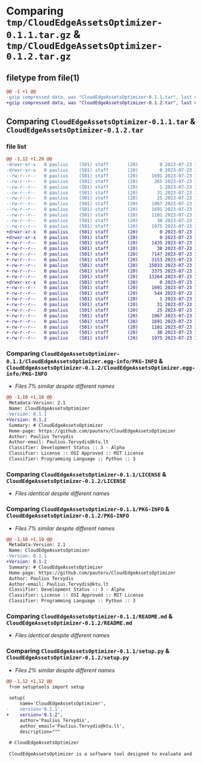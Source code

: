 # Comparing `tmp/CloudEdgeAssetsOptimizer-0.1.1.tar.gz` & `tmp/CloudEdgeAssetsOptimizer-0.1.2.tar.gz`

## filetype from file(1)

```diff
@@ -1 +1 @@
-gzip compressed data, was "CloudEdgeAssetsOptimizer-0.1.1.tar", last modified: Sun Jul 23 12:25:03 2023, max compression
+gzip compressed data, was "CloudEdgeAssetsOptimizer-0.1.2.tar", last modified: Sun Jul 23 12:40:48 2023, max compression
```

## Comparing `CloudEdgeAssetsOptimizer-0.1.1.tar` & `CloudEdgeAssetsOptimizer-0.1.2.tar`

### file list

```diff
@@ -1,12 +1,20 @@
-drwxr-xr-x   0 paulius    (501) staff       (20)        0 2023-07-23 12:25:03.000000 CloudEdgeAssetsOptimizer-0.1.1/
-drwxr-xr-x   0 paulius    (501) staff       (20)        0 2023-07-23 12:25:03.000000 CloudEdgeAssetsOptimizer-0.1.1/CloudEdgeAssetsOptimizer.egg-info/
--rw-r--r--   0 paulius    (501) staff       (20)     1691 2023-07-23 12:25:03.000000 CloudEdgeAssetsOptimizer-0.1.1/CloudEdgeAssetsOptimizer.egg-info/PKG-INFO
--rw-r--r--   0 paulius    (501) staff       (20)      265 2023-07-23 12:25:03.000000 CloudEdgeAssetsOptimizer-0.1.1/CloudEdgeAssetsOptimizer.egg-info/SOURCES.txt
--rw-r--r--   0 paulius    (501) staff       (20)        1 2023-07-23 12:25:03.000000 CloudEdgeAssetsOptimizer-0.1.1/CloudEdgeAssetsOptimizer.egg-info/dependency_links.txt
--rw-r--r--   0 paulius    (501) staff       (20)       31 2023-07-23 12:25:03.000000 CloudEdgeAssetsOptimizer-0.1.1/CloudEdgeAssetsOptimizer.egg-info/requires.txt
--rw-r--r--   0 paulius    (501) staff       (20)       25 2023-07-23 12:25:03.000000 CloudEdgeAssetsOptimizer-0.1.1/CloudEdgeAssetsOptimizer.egg-info/top_level.txt
--rw-r--r--   0 paulius    (501) staff       (20)     1067 2023-07-23 11:50:18.000000 CloudEdgeAssetsOptimizer-0.1.1/LICENSE
--rw-r--r--   0 paulius    (501) staff       (20)     1691 2023-07-23 12:25:03.000000 CloudEdgeAssetsOptimizer-0.1.1/PKG-INFO
--rw-r--r--   0 paulius    (501) staff       (20)     1101 2023-07-23 12:24:27.000000 CloudEdgeAssetsOptimizer-0.1.1/README.md
--rw-r--r--   0 paulius    (501) staff       (20)       38 2023-07-23 12:25:03.000000 CloudEdgeAssetsOptimizer-0.1.1/setup.cfg
--rw-r--r--   0 paulius    (501) staff       (20)     1975 2023-07-23 12:24:53.000000 CloudEdgeAssetsOptimizer-0.1.1/setup.py
+drwxr-xr-x   0 paulius    (501) staff       (20)        0 2023-07-23 12:40:47.000000 CloudEdgeAssetsOptimizer-0.1.2/
+drwxr-xr-x   0 paulius    (501) staff       (20)        0 2023-07-23 12:40:47.000000 CloudEdgeAssetsOptimizer-0.1.2/CloudEdgeAssetsOptimizer/
+-rw-r--r--   0 paulius    (501) staff       (20)     1435 2023-07-23 12:05:19.000000 CloudEdgeAssetsOptimizer-0.1.2/CloudEdgeAssetsOptimizer/CloudEdgeAssetOptimizer.py
+-rw-r--r--   0 paulius    (501) staff       (20)       38 2023-07-23 12:34:07.000000 CloudEdgeAssetsOptimizer-0.1.2/CloudEdgeAssetsOptimizer/__init__.py
+-rw-r--r--   0 paulius    (501) staff       (20)     7147 2023-07-23 12:05:19.000000 CloudEdgeAssetsOptimizer-0.1.2/CloudEdgeAssetsOptimizer/calculation.py
+-rw-r--r--   0 paulius    (501) staff       (20)     3153 2023-07-23 12:05:19.000000 CloudEdgeAssetsOptimizer-0.1.2/CloudEdgeAssetsOptimizer/graph.py
+-rw-r--r--   0 paulius    (501) staff       (20)    15033 2023-07-23 12:05:19.000000 CloudEdgeAssetsOptimizer-0.1.2/CloudEdgeAssetsOptimizer/gui_frontend.py
+-rw-r--r--   0 paulius    (501) staff       (20)     3375 2023-07-23 12:05:19.000000 CloudEdgeAssetsOptimizer-0.1.2/CloudEdgeAssetsOptimizer/optimizer.py
+-rw-r--r--   0 paulius    (501) staff       (20)    13264 2023-07-23 12:05:19.000000 CloudEdgeAssetsOptimizer-0.1.2/CloudEdgeAssetsOptimizer/qsystems.py
+drwxr-xr-x   0 paulius    (501) staff       (20)        0 2023-07-23 12:40:47.000000 CloudEdgeAssetsOptimizer-0.1.2/CloudEdgeAssetsOptimizer.egg-info/
+-rw-r--r--   0 paulius    (501) staff       (20)     1691 2023-07-23 12:40:48.000000 CloudEdgeAssetsOptimizer-0.1.2/CloudEdgeAssetsOptimizer.egg-info/PKG-INFO
+-rw-r--r--   0 paulius    (501) staff       (20)      544 2023-07-23 12:40:48.000000 CloudEdgeAssetsOptimizer-0.1.2/CloudEdgeAssetsOptimizer.egg-info/SOURCES.txt
+-rw-r--r--   0 paulius    (501) staff       (20)        1 2023-07-23 12:40:48.000000 CloudEdgeAssetsOptimizer-0.1.2/CloudEdgeAssetsOptimizer.egg-info/dependency_links.txt
+-rw-r--r--   0 paulius    (501) staff       (20)       31 2023-07-23 12:40:48.000000 CloudEdgeAssetsOptimizer-0.1.2/CloudEdgeAssetsOptimizer.egg-info/requires.txt
+-rw-r--r--   0 paulius    (501) staff       (20)       25 2023-07-23 12:40:48.000000 CloudEdgeAssetsOptimizer-0.1.2/CloudEdgeAssetsOptimizer.egg-info/top_level.txt
+-rw-r--r--   0 paulius    (501) staff       (20)     1067 2023-07-23 11:50:18.000000 CloudEdgeAssetsOptimizer-0.1.2/LICENSE
+-rw-r--r--   0 paulius    (501) staff       (20)     1691 2023-07-23 12:40:48.000000 CloudEdgeAssetsOptimizer-0.1.2/PKG-INFO
+-rw-r--r--   0 paulius    (501) staff       (20)     1101 2023-07-23 12:24:27.000000 CloudEdgeAssetsOptimizer-0.1.2/README.md
+-rw-r--r--   0 paulius    (501) staff       (20)       38 2023-07-23 12:40:48.000000 CloudEdgeAssetsOptimizer-0.1.2/setup.cfg
+-rw-r--r--   0 paulius    (501) staff       (20)     1975 2023-07-23 12:34:37.000000 CloudEdgeAssetsOptimizer-0.1.2/setup.py
```

### Comparing `CloudEdgeAssetsOptimizer-0.1.1/CloudEdgeAssetsOptimizer.egg-info/PKG-INFO` & `CloudEdgeAssetsOptimizer-0.1.2/CloudEdgeAssetsOptimizer.egg-info/PKG-INFO`

 * *Files 7% similar despite different names*

```diff
@@ -1,10 +1,10 @@
 Metadata-Version: 2.1
 Name: CloudEdgeAssetsOptimizer
-Version: 0.1.1
+Version: 0.1.2
 Summary: # CloudEdgeAssetsOptimizer   
 Home-page: https://github.com/pauterv/CloudEdgeAssetsOptimizer
 Author: Paulius Tervydis
 Author-email: Paulius.Tervydis@ktu.lt
 Classifier: Development Status :: 3 - Alpha
 Classifier: License :: OSI Approved :: MIT License
 Classifier: Programming Language :: Python :: 3
```

### Comparing `CloudEdgeAssetsOptimizer-0.1.1/LICENSE` & `CloudEdgeAssetsOptimizer-0.1.2/LICENSE`

 * *Files identical despite different names*

### Comparing `CloudEdgeAssetsOptimizer-0.1.1/PKG-INFO` & `CloudEdgeAssetsOptimizer-0.1.2/PKG-INFO`

 * *Files 7% similar despite different names*

```diff
@@ -1,10 +1,10 @@
 Metadata-Version: 2.1
 Name: CloudEdgeAssetsOptimizer
-Version: 0.1.1
+Version: 0.1.2
 Summary: # CloudEdgeAssetsOptimizer   
 Home-page: https://github.com/pauterv/CloudEdgeAssetsOptimizer
 Author: Paulius Tervydis
 Author-email: Paulius.Tervydis@ktu.lt
 Classifier: Development Status :: 3 - Alpha
 Classifier: License :: OSI Approved :: MIT License
 Classifier: Programming Language :: Python :: 3
```

### Comparing `CloudEdgeAssetsOptimizer-0.1.1/README.md` & `CloudEdgeAssetsOptimizer-0.1.2/README.md`

 * *Files identical despite different names*

### Comparing `CloudEdgeAssetsOptimizer-0.1.1/setup.py` & `CloudEdgeAssetsOptimizer-0.1.2/setup.py`

 * *Files 2% similar despite different names*

```diff
@@ -1,12 +1,12 @@
 from setuptools import setup
 
 setup(
     name='CloudEdgeAssetsOptimizer',
-    version='0.1.1',
+    version='0.1.2',
     author='Paulius Tervydis',
     author_email='Paulius.Tervydis@ktu.lt',
     description="""
 
 # CloudEdgeAssetsOptimizer   
     
 CloudEdgeAssetsOptimizer is a software tool designed to evaluate and
```


